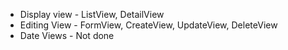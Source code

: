 + Display view - ListView, DetailView
+ Editing View - FormView, CreateView, UpdateView, DeleteView
+ Date Views - Not done
